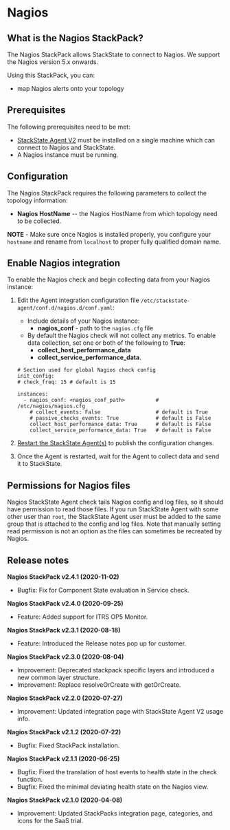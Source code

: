 # Nagios

## What is the Nagios StackPack?

The Nagios StackPack allows StackState to connect to Nagios. We support the Nagios version 5.x onwards.

Using this StackPack, you can:

* map Nagios alerts onto your topology

## Prerequisites

The following prerequisites need to be met:

* [StackState Agent V2](/stackpacks/integrations/agent.md) must be installed on a single machine which can connect to Nagios and StackState.
* A Nagios instance must be running.

## Configuration

The Nagios StackPack requires the following parameters to collect the topology information:

* **Nagios HostName** -- the Nagios HostName from which topology need to be collected.

**NOTE** - Make sure once Nagios is installed properly, you configure your `hostname` and rename from `localhost` to proper fully qualified domain name.

## Enable Nagios integration

To enable the Nagios check and begin collecting data from your Nagios instance:

1. Edit the Agent integration configuration file `/etc/stackstate-agent/conf.d/nagios.d/conf.yaml`:
    - Include details of your Nagios instance: 
        - **nagios_conf** - path to the `nagios.cfg` file
    - By default the Nagios check will not collect any metrics. To enable data collection, set one or both of the following to **True**:
        - **collect_host_performance_data**
        - **collect_service_performance_data**.
        
    ```text
    # Section used for global Nagios check config
    init_config:
    # check_freq: 15 # default is 15
    
    instances:
      - nagios_conf: <nagios_conf_path>          # /etc/nagios/nagios.cfg
        # collect_events: False                  # default is True
        # passive_checks_events: True            # default is False
        collect_host_performance_data: True      # default is False
        collect_service_performance_data: True   # default is False
    ```

3. [Restart the StackState Agent\(s\)](/stackpacks/integrations/agent.md#start-stop-restart-the-stackstate-agent) to publish the configuration changes.
4. Once the Agent is restarted, wait for the Agent to collect data and send it to StackState.

## Permissions for Nagios files

Nagios StackState Agent check tails Nagios config and log files, so it should have permission to read those files. If you run StackState Agent with some other user than `root`, the StackState Agent user must be added to the same group that is attached to the config and log files. Note that manually setting read permission is not an option as the files can sometimes be recreated by Nagios.

## Release notes

**Nagios StackPack v2.4.1 (2020-11-02)**

- Bugfix: Fix for Component State evaluation in Service check.

**Nagios StackPack v2.4.0 (2020-09-25)**

- Feature: Added support for ITRS OP5 Monitor.

**Nagios StackPack v2.3.1 (2020-08-18)**

- Feature: Introduced the Release notes pop up for customer.

**Nagios StackPack v2.3.0 (2020-08-04)**

- Improvement: Deprecated stackpack specific layers and introduced a new common layer structure.
- Improvement: Replace resolveOrCreate with getOrCreate.

**Nagios StackPack v2.2.0 (2020-07-27)**

- Improvement: Updated integration page with StackState Agent V2 usage info.

**Nagios StackPack v2.1.2 (2020-07-22)**

- Bugfix: Fixed StackPack installation.

**Nagios StackPack v2.1.1 (2020-06-25)**

- Bugfix: Fixed the translation of host events to health state in the check function.
- Bugfix: Fixed the minimal deviating health state on the Nagios view.

**Nagios StackPack v2.1.0 (2020-04-08)**

- Improvement: Updated StackPacks integration page, categories, and icons for the SaaS trial.
